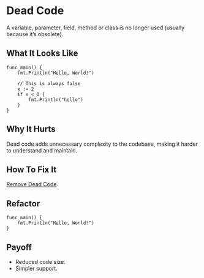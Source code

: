 # Dead Code

A variable, parameter, field, method or class is no longer used (usually because it’s obsolete).

## What It Looks Like

```
func main() {
    fmt.Println("Hello, World!")

    // This is always false
    x := 2
    if x < 0 {
        fmt.Println("hello")
    }
}
```

## Why It Hurts

Dead code adds unnecessary complexity to the codebase, making it harder to understand and maintain.


## How To Fix It

[Remove Dead Code](.././../2.%20refactorings/remove-dead-code.md).

## Refactor 

```
func main() {
    fmt.Println("Hello, World!")
}
```

## Payoff

- Reduced code size.
- Simpler support.

